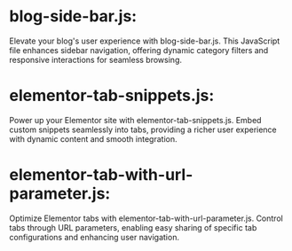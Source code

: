 # blog-side-bar.js:
Elevate your blog's user experience with blog-side-bar.js. This JavaScript file enhances sidebar navigation, offering dynamic category filters and responsive interactions for seamless browsing.

# elementor-tab-snippets.js:
Power up your Elementor site with elementor-tab-snippets.js. Embed custom snippets seamlessly into tabs, providing a richer user experience with dynamic content and smooth integration.

# elementor-tab-with-url-parameter.js:
Optimize Elementor tabs with elementor-tab-with-url-parameter.js. Control tabs through URL parameters, enabling easy sharing of specific tab configurations and enhancing user navigation.
